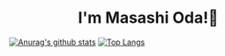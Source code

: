 <h1 align="center">I'm Masashi Oda!🏸</h1>

[![Anurag's github stats](https://github-readme-stats.vercel.app/api?username=masashi545&show_icons=true&title_color=000000&icon_color=006400)](https://github.com/anuraghazra/github-readme-stats)
[![Top Langs](https://github-readme-stats.vercel.app/api/top-langs/?username=masashi545&title_color=000000&layout=compact&langs_count=10)](https://github.com/anuraghazra/github-readme-stats)

<!--
**masashi545/masashi545** is a ✨ _special_ ✨ repository because its `README.md` (this file) appears on your GitHub profile.

Here are some ideas to get you started:

- 🔭 I’m currently working on ...
- 🌱 I’m currently learning ...
- 👯 I’m looking to collaborate on ...
- 🤔 I’m looking for help with ...
- 💬 Ask me about ...
- 📫 How to reach me: ...
- 😄 Pronouns: ...
- ⚡ Fun fact: ...
-->
